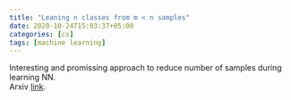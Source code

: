 ```yaml
---
title: "Leaning n classes from m < n samples"
date: 2020-10-24T15:03:37+05:00
categories: [cs]
tags: [machine learning]
---
```

Interesting and promissing approach to reduce number of samples during learning NN.  
Arxiv [link](https://arxiv.org/pdf/2009.08449.pdf).
